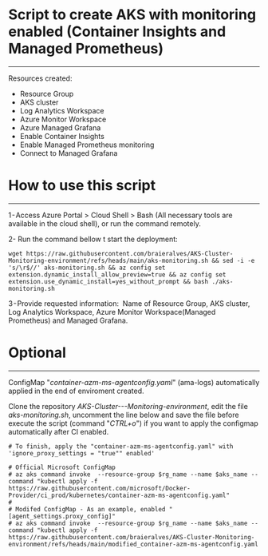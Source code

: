 # Script to create AKS with monitoring enabled (Container Insights and Managed Prometheus)
---

Resources created:
* Resource Group
* AKS cluster
* Log Analytics Workspace
* Azure Monitor Workspace
* Azure Managed Grafana
* Enable Container Insights
* Enable Managed Prometheus monitoring
* Connect to Managed Grafana


# How to use this script
---
1 - Access Azure Portal > Cloud Shell > Bash (All necessary tools are available in the cloud shell), or run the command remotely.

2- Run the command bellow t start the deployment:
```
wget https://raw.githubusercontent.com/braieralves/AKS-Cluster-Monitoring-environment/refs/heads/main/aks-monitoring.sh && sed -i -e 's/\r$//' aks-monitoring.sh && az config set extension.dynamic_install_allow_preview=true && az config set extension.use_dynamic_install=yes_without_prompt && bash ./aks-monitoring.sh
```
3 - Provide requested information:
 Name of Resource Group, AKS cluster, Log Analytics Workspace, Azure Monitor Workspace(Managed Prometheus) and Managed Grafana.

# Optional
---

ConfigMap "_container-azm-ms-agentconfig.yaml_" (ama-logs) automatically applied in the end of enviroment created.

Clone the repository _AKS-Cluster---Monitoring-environment_, edit the file _aks-monitoring.sh_, uncomment the line below and save the file before execute the script (command "_CTRL+o_") if you want to apply the configmap automatically after CI enabled.

```
# To finish, apply the "container-azm-ms-agentconfig.yaml" with 'ignore_proxy_settings = "true"" enabled'

# Official Microsoft ConfigMap 
# az aks command invoke  --resource-group $rg_name --name $aks_name --command "kubectl apply -f https://raw.githubusercontent.com/microsoft/Docker-Provider/ci_prod/kubernetes/container-azm-ms-agentconfig.yaml"
#
# Modifed ConfigMap - As an example, enabled "[agent_settings.proxy_config]"
# az aks command invoke  --resource-group $rg_name --name $aks_name --command "kubectl apply -f https://raw.githubusercontent.com/braieralves/AKS-Cluster-Monitoring-environment/refs/heads/main/modified_container-azm-ms-agentconfig.yaml
```
 


